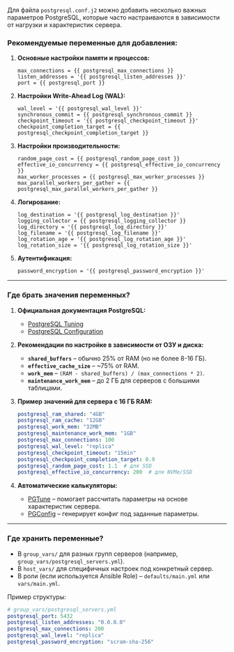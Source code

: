 Для файла `postgresql.conf.j2` можно добавить несколько важных параметров PostgreSQL, которые часто настраиваются в зависимости от нагрузки и характеристик сервера.  

### **Рекомендуемые переменные для добавления:**
1. **Основные настройки памяти и процессов:**
   ```jinja2
   max_connections = {{ postgresql_max_connections }}
   listen_addresses = '{{ postgresql_listen_addresses }}'
   port = {{ postgresql_port }}
   ```

2. **Настройки Write-Ahead Log (WAL):**
   ```jinja2
   wal_level = '{{ postgresql_wal_level }}'
   synchronous_commit = {{ postgresql_synchronous_commit }}
   checkpoint_timeout = '{{ postgresql_checkpoint_timeout }}'
   checkpoint_completion_target = {{ postgresql_checkpoint_completion_target }}
   ```

3. **Настройки производительности:**
   ```jinja2
   random_page_cost = {{ postgresql_random_page_cost }}
   effective_io_concurrency = {{ postgresql_effective_io_concurrency }}
   max_worker_processes = {{ postgresql_max_worker_processes }}
   max_parallel_workers_per_gather = {{ postgresql_max_parallel_workers_per_gather }}
   ```

4. **Логирование:**
   ```jinja2
   log_destination = '{{ postgresql_log_destination }}'
   logging_collector = {{ postgresql_logging_collector }}
   log_directory = '{{ postgresql_log_directory }}'
   log_filename = '{{ postgresql_log_filename }}'
   log_rotation_age = '{{ postgresql_log_rotation_age }}'
   log_rotation_size = '{{ postgresql_log_rotation_size }}'
   ```

5. **Аутентификация:**
   ```jinja2
   password_encryption = '{{ postgresql_password_encryption }}'
   ```

---

### **Где брать значения переменных?**
1. **Официальная документация PostgreSQL:**  
   - [PostgreSQL Tuning](https://www.postgresql.org/docs/current/runtime-config-resource.html)  
   - [PostgreSQL Configuration](https://www.postgresql.org/docs/current/runtime-config.html)  

2. **Рекомендации по настройке в зависимости от ОЗУ и диска:**  
   - **`shared_buffers`** – обычно 25% от RAM (но не более 8-16 ГБ).  
   - **`effective_cache_size`** – ~75% от RAM.  
   - **`work_mem`** – `(RAM - shared_buffers) / (max_connections * 2)`.  
   - **`maintenance_work_mem`** – до 2 ГБ для серверов с большими таблицами.  

3. **Пример значений для сервера с 16 ГБ RAM:**
   ```yaml
   postgresql_ram_shared: "4GB"
   postgresql_ram_cache: "12GB"
   postgresql_work_mem: "32MB"
   postgresql_maintenance_work_mem: "1GB"
   postgresql_max_connections: 100
   postgresql_wal_level: "replica"
   postgresql_checkpoint_timeout: "15min"
   postgresql_checkpoint_completion_target: 0.9
   postgresql_random_page_cost: 1.1  # для SSD
   postgresql_effective_io_concurrency: 200  # для NVMe/SSD
   ```

4. **Автоматические калькуляторы:**  
   - [PGTune](https://pgtune.leopard.in.ua/) – помогает рассчитать параметры на основе характеристик сервера.  
   - [PGConfig](https://pgconfig.org/) – генерирует конфиг под заданные параметры.  

---

### **Где хранить переменные?**
- В `group_vars/` для разных групп серверов (например, `group_vars/postgresql_servers.yml`).  
- В `host_vars/` для специфичных настроек под конкретный сервер.  
- В роли (если используется Ansible Role) – `defaults/main.yml` или `vars/main.yml`.  

Пример структуры:
```yaml
# group_vars/postgresql_servers.yml
postgresql_port: 5432
postgresql_listen_addresses: "0.0.0.0"
postgresql_max_connections: 200
postgresql_wal_level: "replica"
postgresql_password_encryption: "scram-sha-256"
```


